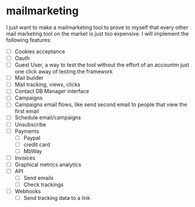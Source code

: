 # mailmarketing

I just want to make a mailmarketing tool to prove to myself that every other mail marketing tool on the market is just too expensive.
I will implement the following features:
- [ ] Cookies acceptance
- [ ] Oauth
- [ ] Guest User, a way to test the tool without the effort of an accountm just one click away of testing the framework
- [ ] Mail builder
- [ ] Mail tracking, views, clicks
- [ ] Contact DB Manager interface
- [ ] Campaigns
- [ ] Campaigns email flows, like send second email to people that view the first email
- [ ] Schedule email/campaigns
- [ ] Unsubscribe
- [ ] Payments
  - [ ] Paypal
  - [ ] credit card
  - [ ] MbWay
- [ ] Invoices
- [ ] Graphical metrics analytics
- [ ] API
  - [ ] Send emails
  - [ ] Check trackings
- [ ] Webhooks
  - [ ] Send tracking data to a link
